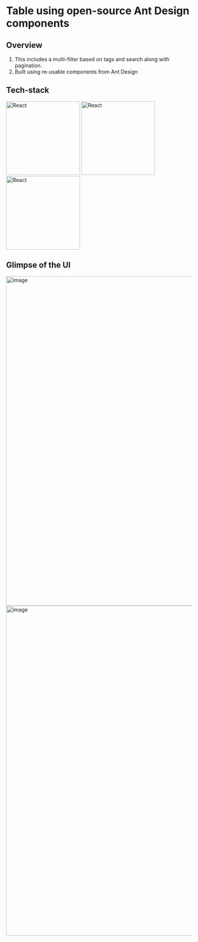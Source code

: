 # Table using open-source Ant Design components
## Overview
1)  This includes a multi-filter based on tags and search along with pagination.
2)  Built using re-usable components from Ant Design 

## Tech-stack
<img width="200" src="https://upload.wikimedia.org/wikipedia/commons/thumb/a/a7/React-icon.svg/1200px-React-icon.svg.png" alt ="React" />
<img width="200" src="https://static-00.iconduck.com/assets.00/javascript-js-icon-2048x2048-nyxvtvk0.png" alt ="React" />
<img width="200" src="https://static-00.iconduck.com/assets.00/ant-design-icon-2048x2046-dl3neb73.png" alt ="React" />


## Glimpse of the UI
<img width="895" alt="image" src="https://github.com/saikiran76/AntTable/assets/80874246/307ea21e-593e-4fd7-a4be-55324d51a7f7">
<img width="896" alt="image" src="https://github.com/saikiran76/AntTable/assets/80874246/f251d3f8-9b06-40fb-82b5-393c8d81b0e3">




